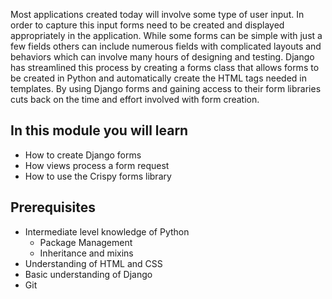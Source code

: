 Most applications created today will involve some type of user input. In order to capture this input forms need to be created and displayed appropriately in the application. While some forms can be simple with just a few fields others can include numerous fields with complicated layouts and behaviors which can involve many hours of designing and testing. Django has streamlined this process by creating a forms class that allows forms to be created in Python and automatically create the HTML tags needed in templates. By using Django forms and gaining access to their form libraries cuts back on the time and effort involved with form creation. 

## In this module you will learn

- How to create Django forms
- How views process a form request
- How to use the Crispy forms library

## Prerequisites

- Intermediate level knowledge of Python
  - Package Management
  - Inheritance and mixins
- Understanding of HTML and CSS
- Basic understanding of Django
- Git